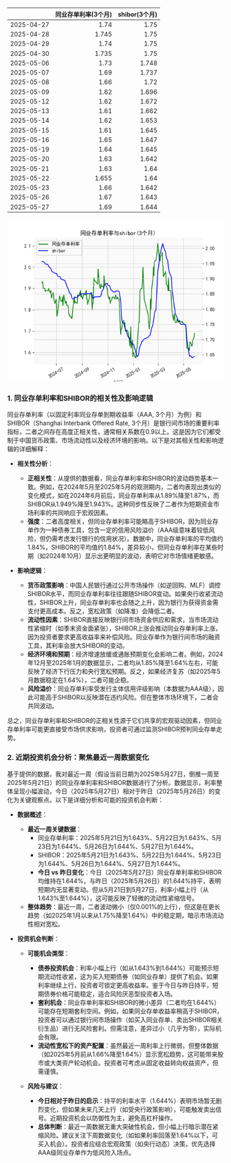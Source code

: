 |            |   同业存单利率(3个月) |   shibor(3个月) |
|:-----------|----------------------:|----------------:|
| 2025-04-27 |                 1.74  |           1.75  |
| 2025-04-28 |                 1.745 |           1.75  |
| 2025-04-29 |                 1.74  |           1.75  |
| 2025-04-30 |                 1.735 |           1.75  |
| 2025-05-06 |                 1.73  |           1.748 |
| 2025-05-07 |                 1.69  |           1.737 |
| 2025-05-08 |                 1.66  |           1.72  |
| 2025-05-09 |                 1.62  |           1.696 |
| 2025-05-12 |                 1.62  |           1.672 |
| 2025-05-13 |                 1.61  |           1.662 |
| 2025-05-14 |                 1.62  |           1.653 |
| 2025-05-15 |                 1.61  |           1.645 |
| 2025-05-16 |                 1.65  |           1.647 |
| 2025-05-19 |                 1.64  |           1.645 |
| 2025-05-20 |                 1.63  |           1.642 |
| 2025-05-21 |                 1.63  |           1.64  |
| 2025-05-22 |                 1.655 |           1.64  |
| 2025-05-23 |                 1.66  |           1.642 |
| 2025-05-26 |                 1.67  |           1.643 |
| 2025-05-27 |                 1.69  |           1.644 |

![图](shibor_tongye.png)

### 1. 同业存单利率和SHIBOR的相关性及影响逻辑

同业存单利率（以固定利率同业存单到期收益率（AAA, 3个月）为例）和SHIBOR（Shanghai Interbank Offered Rate, 3个月）是银行间市场的重要利率指标，二者之间存在高度正相关性，通常相关系数在0.9以上。这是因为它们都受制于中国货币政策、市场流动性以及经济环境的影响。以下是对其相关性和影响逻辑的详细解释：

- **相关性分析**：
  - **正相关性**：从提供的数据看，同业存单利率和SHIBOR的波动趋势基本一致。例如，在2024年5月至2025年5月的观测期内，二者均表现出类似的变化模式，如在2024年6月前后，同业存单利率从1.89%降至1.87%，而SHIBOR从1.949%降至1.943%。这种同步性反映了二者作为短期资金市场利率的共同响应于宏观因素。
  - **强度**：二者高度相关，但同业存单利率可能略高于SHIBOR，因为同业存单作为一种债券工具，包含一定的信用风险溢价（AAA级意味着较低风险，但仍需考虑发行银行的信用状况）。数据中，同业存单利率的平均值约1.84%，SHIBOR的平均值约1.84%，差异较小，但同业存单利率在某些时期（如2024年10月）显示出更明显的波动，表明它对市场情绪更敏感。

- **影响逻辑**：
  - **货币政策影响**：中国人民银行通过公开市场操作（如逆回购、MLF）调控SHIBOR水平，而同业存单利率往往跟随SHIBOR变动。如果央行收紧流动性，SHIBOR上升，同业存单利率也会随之上升，因为银行为获得资金需支付更高成本。反之，宽松政策（如降准）会降低二者。
  - **流动性因素**：SHIBOR直接反映银行间市场资金供应和需求，当市场流动性紧缩时（如季末资金面紧张），SHIBOR上涨会推动同业存单利率上涨，因为投资者要求更高收益率来补偿风险。同业存单作为银行间市场的融资工具，其利率会放大SHIBOR的变动。
  - **经济环境和预期**：经济增速放缓或通胀预期变化会影响二者。例如，2024年12月至2025年1月的数据显示，二者均从1.85%降至1.64%左右，可能反映了经济下行压力和央行宽松预期。反之，如果经济复苏（如2025年5月数据稳定在1.64%），二者可能企稳。
  - **风险溢价**：同业存单利率受发行主体信用评级影响（本数据为AAA级），因此可能高于SHIBOR以反映潜在违约风险。但在整体市场环境下，二者会共同波动。

总之，同业存单利率和SHIBOR的正相关性源于它们共享的宏观驱动因素，但同业存单利率可能更直接受市场供求影响，投资者可通过监测SHIBOR预判同业存单走势。

### 2. 近期投资机会分析：聚焦最近一周数据变化

基于提供的数据，我对最近一周（假设当前日期为2025年5月27日，倒推一周至2025年5月21日）的同业存单利率和SHIBOR数据进行了分析。数据显示，利率整体呈现小幅波动，今日（2025年5月27日）相对于昨日（2025年5月26日）的变化为关键观察点。以下是详细分析和可能的投资机会判断：

- **数据概述**：
  - **最近一周关键数据**：
    - 同业存单利率：2025年5月21日为1.643%、5月22日为1.643%、5月23日为1.644%、5月26日为1.644%、5月27日为1.644%。
    - SHIBOR：2025年5月21日为1.643%、5月22日为1.644%、5月23日为1.644%、5月26日为1.644%、5月27日为1.644%。
    - **今日 vs 昨日变化**：今日（2025年5月27日）同业存单利率和SHIBOR均维持在1.644%，与昨日（2025年5月26日）的1.644%持平，表明短期内无显著变动。但从5月21日到5月27日，利率小幅上行（从1.643%至1.644%），这可能反映了轻微的流动性紧缩信号。
  - **整体趋势**：最近一周，二者波动微小（仅0.001%的上行），但这是在更长趋势（如2025年1月以来从1.75%降至1.64%）中的稳定期，暗示市场流动性相对宽松。

- **投资机会判断**：
  - **可能机会类型**：
    - **债券投资机会**：利率小幅上行（如从1.643%到1.644%）可能预示短期流动性收紧，这为买入短期债券（如同业存单）提供了机会。如果利率继续上行，投资者可锁定更高收益率。鉴于今日与昨日持平，短期债券价格可能稳定，适合风险厌恶型投资者入场。
    - **套利机会**：同业存单利率和SHIBOR的微小差异（二者均在1.644%）可能存在短期套利空间。例如，如果同业存单收益率稍高于SHIBOR，投资者可以通过银行间市场操作（如买入同业存单、卖出SHIBOR相关衍生品）进行无风险套利。但需注意，差异过小（几乎为零），实际机会有限。
    - **流动性宽松下的资产配置**：虽然最近一周利率上行微弱，但整体数据（如2025年5月前从1.66%降至1.64%）显示宽松趋势，这可能带来股市或大类资产轮动机会。投资者可考虑从固定收益转向权益资产，但需谨慎。

  - **风险与建议**：
    - **今日相对于昨日的启示**：持平的利率水平（1.644%）表明市场暂无剧烈变化，但如果未来几天上行（如受央行政策影响），可能触发卖出信号。近期投资机会以防御性为主，避免高杠杆操作。
    - **总体判断**：最近一周数据无重大突破性机会，但小幅上行暗示潜在紧缩风险。建议关注下周数据变化（如如果利率回落至1.64%以下，可买入机会）。投资者应结合宏观政策（如央行动态）决策，优先选择AAA级同业存单作为低风险入场点。